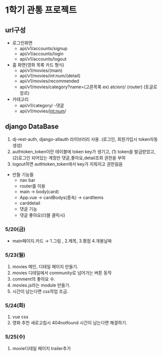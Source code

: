 # 1학기 관통 프로젝트


## url구성
- 로그인화면
  - api/v1/accounts/signup
  - api/v1/accounts/login
  - api/v1/accounts/logout
- 홈 화면(영화 목록 카드 형식)
  - api/v1/movies/(main)
  - api/v1/movies/int:num/(detail)
  - api/v1/movies/recommended
  - api/v1/movies/category?name=(고른목록 ex) atcion)/ (router) (토글로 장르)
- 카테고리
  - api/v1/category/
-댓글
  - api/v1/movies/<int:num>/  

## django DataBase
1. dj-rest-auth, django-allauth 라이브러리 사용. (로그인, 회원가입시 token자동생성)
2. authtoken_token이란 테이블에 token key가 생기고, (1) token을 발급받았고, (2)로그인 되어있는 계정만 댓글,좋아요,detail조회 권한을 부여
3. logout하면 authtoken_token에서 key가 지워지고 권한잃음


- 만들 기능들
  - nav bar
  - router를 이용
  - main -> body(card)
  - App.vue -> cardBodys(종속) -> cardItems
  - carddetail
  - 댓글 기능
  - 댓글 좋아요(더블 클릭시)

### 5/20(금)
- main페이지.카드 → 1.그림 , 2.제목, 3.평점 4.개봉날짜 

### 5/23(월)

1. movies 메인, 디테일 페이지 만들기.
2. movies 디테일에서 community로 넘어가는 버튼 동작
3. comment의 좋아요 수.
4. movies.js라는 module 만들기.
5. 시간이 남는다면 css작업 조금.

### 5/24(화)

1. vue css
2. 영화 추천 새로고침시 404notfound 시간이 남는다면 해결하기.

### 5/25(수)

1. movie디테일 페이지 trailer추가